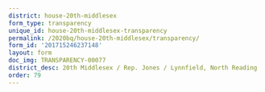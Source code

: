 ```yaml
---
district: house-20th-middlesex
form_type: transparency
unique_id: house-20th-middlesex-transparency
permalink: /2020bq/house-20th-middlesex/transparency/
form_id: '201715246237148'
layout: form
doc_img: TRANSPARENCY-00077
district_desc: 20th Middlesex / Rep. Jones / Lynnfield, North Reading
order: 79
---
```

